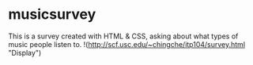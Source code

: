 # musicsurvey
This is a survey created with HTML &amp; CSS, asking about what types of music people listen to. 
!(http://scf.usc.edu/~chingche/itp104/survey.html "Display")
